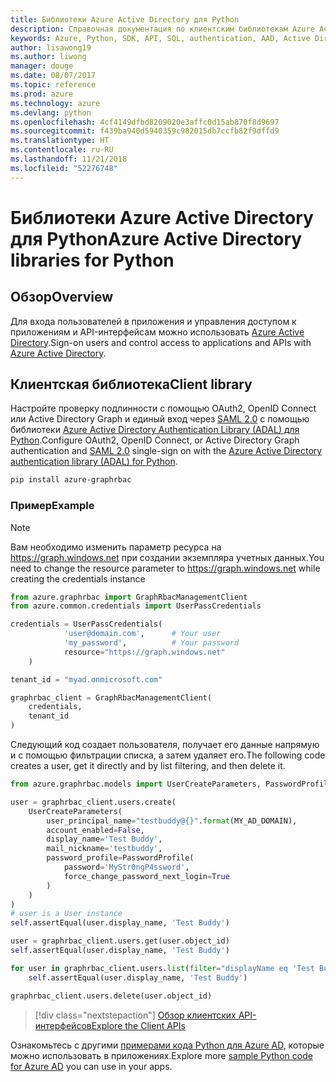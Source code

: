 ```yaml
---
title: Библиотеки Azure Active Directory для Python
description: Справочная документация по клиентским библиотекам Azure Active Directory для Python
keywords: Azure, Python, SDK, API, SQL, authentication, AAD, Active Directory, Graph, OAuth 2.0
author: lisawong19
ms.author: liwong
manager: douge
ms.date: 08/07/2017
ms.topic: reference
ms.prod: azure
ms.technology: azure
ms.devlang: python
ms.openlocfilehash: 4cf4149dfbd8209020e3affc0d15ab870f8d9697
ms.sourcegitcommit: f439ba940d5940359c982015db7ccfb82f9dffd9
ms.translationtype: HT
ms.contentlocale: ru-RU
ms.lasthandoff: 11/21/2018
ms.locfileid: "52276748"
---
```

# <a name="azure-active-directory-libraries-for-python"></a><span data-ttu-id="2083b-104">Библиотеки Azure Active Directory для Python</span><span class="sxs-lookup"><span data-stu-id="2083b-104">Azure Active Directory libraries for Python</span></span>

## <a name="overview"></a><span data-ttu-id="2083b-105">Обзор</span><span class="sxs-lookup"><span data-stu-id="2083b-105">Overview</span></span>

<span data-ttu-id="2083b-106">Для входа пользователей в приложения и управления доступом к приложениям и API-интерфейсам можно использовать [Azure Active Directory](/azure/active-directory/active-directory-whatis).</span><span class="sxs-lookup"><span data-stu-id="2083b-106">Sign-on users and control access to applications and APIs with [Azure Active Directory](/azure/active-directory/active-directory-whatis).</span></span>

## <a name="client-library"></a><span data-ttu-id="2083b-107">Клиентская библиотека</span><span class="sxs-lookup"><span data-stu-id="2083b-107">Client library</span></span>

<span data-ttu-id="2083b-108">Настройте проверку подлинности с помощью OAuth2, OpenID Connect или Active Directory Graph и единый вход через [SAML 2.0](https://docs.microsoft.com/azure/active-directory/develop/active-directory-saml-protocol-reference) с помощью библиотеки [Azure Active Directory Authentication Library (ADAL) для Python](https://github.com/AzureAD/azure-activedirectory-library-for-python).</span><span class="sxs-lookup"><span data-stu-id="2083b-108">Configure OAuth2, OpenID Connect, or Active Directory Graph authentication and [SAML 2.0](https://docs.microsoft.com/azure/active-directory/develop/active-directory-saml-protocol-reference) single-sign on with the [Azure Active Directory authentication library (ADAL) for Python](https://github.com/AzureAD/azure-activedirectory-library-for-python).</span></span>

```bash
pip install azure-graphrbac
```

### <a name="example"></a><span data-ttu-id="2083b-109">Пример</span><span class="sxs-lookup"><span data-stu-id="2083b-109">Example</span></span>
> [!NOTE]
> <span data-ttu-id="2083b-110">Вам необходимо изменить параметр ресурса на https://graph.windows.net при создании экземпляра учетных данных.</span><span class="sxs-lookup"><span data-stu-id="2083b-110">You need to change the resource parameter to https://graph.windows.net while creating the credentials instance</span></span>

```python
from azure.graphrbac import GraphRbacManagementClient
from azure.common.credentials import UserPassCredentials

credentials = UserPassCredentials(
            'user@domain.com',      # Your user
            'my_password',          # Your password
            resource="https://graph.windows.net"
    )

tenant_id = "myad.onmicrosoft.com"

graphrbac_client = GraphRbacManagementClient(
    credentials,
    tenant_id
)
```
<span data-ttu-id="2083b-111">Следующий код создает пользователя, получает его данные напрямую и с помощью фильтрации списка, а затем удаляет его.</span><span class="sxs-lookup"><span data-stu-id="2083b-111">The following code creates a user, get it directly and by list filtering, and then delete it.</span></span>
```python
from azure.graphrbac.models import UserCreateParameters, PasswordProfile

user = graphrbac_client.users.create(
    UserCreateParameters(
        user_principal_name="testbuddy@{}".format(MY_AD_DOMAIN),
        account_enabled=False,
        display_name='Test Buddy',
        mail_nickname='testbuddy',
        password_profile=PasswordProfile(
            password='MyStr0ngP4ssword',
            force_change_password_next_login=True
        )
    )
)
# user is a User instance
self.assertEqual(user.display_name, 'Test Buddy')

user = graphrbac_client.users.get(user.object_id)
self.assertEqual(user.display_name, 'Test Buddy')

for user in graphrbac_client.users.list(filter="displayName eq 'Test Buddy'"):
    self.assertEqual(user.display_name, 'Test Buddy')

graphrbac_client.users.delete(user.object_id)
```

> [!div class="nextstepaction"]
> [<span data-ttu-id="2083b-112">Обзор клиентских API-интерфейсов</span><span class="sxs-lookup"><span data-stu-id="2083b-112">Explore the Client APIs</span></span>](/python/api/overview/azure/activedirectory/client)

<span data-ttu-id="2083b-113">Ознакомьтесь с другими [примерами кода Python для Azure AD](https://azure.microsoft.com/en-us/resources/samples/?term=active+directory&platform=python), которые можно использовать в приложениях.</span><span class="sxs-lookup"><span data-stu-id="2083b-113">Explore more [sample Python code for Azure AD](https://azure.microsoft.com/en-us/resources/samples/?term=active+directory&platform=python) you can use in your apps.</span></span>
